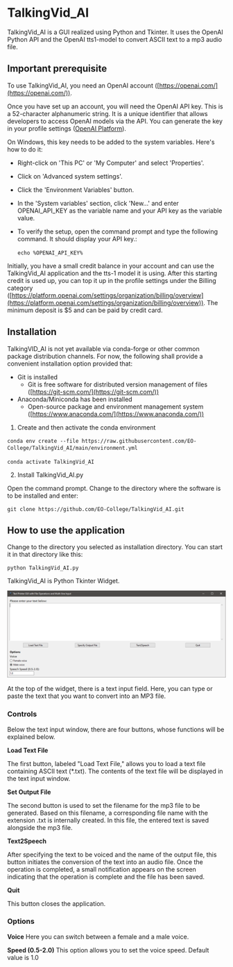 # TalkingVid_AI

TalkingVid_AI is a GUI realized using Python and Tkinter. It uses the OpenAI Python API and the OpenAI tts1-model to convert ASCII text to a mp3 audio file.

## Important prerequisite

To use TalkingVid_AI, you need an OpenAI account ([https://openai.com/](https://openai.com/)).

Once you have set up an account, you will need the OpenAI API key. This is a 52-character alphanumeric string. It is a unique identifier that allows developers to access OpenAI models via the API. You can generate the key in your profile settings ([OpenAI Platform](https://platform.openai.com/api-keys)).

On Windows, this key needs to be added to the system variables. Here's how to do it:

- Right-click on 'This PC' or 'My Computer' and select 'Properties'.

- Click on 'Advanced system settings'.

- Click the 'Environment Variables' button.

- In the 'System variables' section, click 'New...' and enter OPENAI_API_KEY as the variable name and your API key as the variable value.

- To verify the setup, open the command prompt and type the following command. It should display your API key.:

    `echo %OPENAI_API_KEY%`

    
Initially, you have a small credit balance in your account and can use the TalkingVid_AI application and the tts-1 model it is using. After this starting credit is used up, you can top it up in the profile settings under the Billing category ([https://platform.openai.com/settings/organization/billing/overview](https://platform.openai.com/settings/organization/billing/overview)). The minimum deposit is $5 and can be paid by credit card.

## Installation

TalkingVID_AI is not yet available via conda-forge or other common package distribution channels. For now, the following shall provide a convenient installation option provided that:
- Git is installed 
    - Git is free software for distributed version management of files ([https://git-scm.com/](https://git-scm.com/))
- Anaconda/Miniconda has been installed
    - Open-source package and environment management system 
    ([https://www.anaconda.com/](https://www.anaconda.com/))

1. Create and then activate the conda environment

```
conda env create --file https://raw.githubusercontent.com/EO-College/TalkingVid_AI/main/environment.yml

conda activate TalkingVid_AI
```
2. Install TalkingVid_AI.py

Open the command prompt. Change to the directory where the software is to be installed and enter:

```
git clone https://github.com/EO-College/TalkingVid_AI.git
```

## How to use the application

Change to the directory you selected as installation directory. You can start it in that directory like this: 

```
python TalkingVid_AI.py
```

TalkingVid_AI is Python Tkinter Widget.

![alt text](figures/widget.png)
 
 
At the top of the widget, there is a text input field. Here, you can type or paste the text that you want to convert into an MP3 file.

### Controls

Below the text input window, there are four buttons, whose functions will be explained below.

**Load Text File**

The first button, labeled "Load Text File," allows you to load a text file containing ASCII text (*.txt). The contents of the text file will be displayed in the text input window.

**Set Output File**

The second button is used to set the filename for the mp3 file to be generated. Based on this filename, a corresponding file name with the extension .txt is internally created. In this file, the entered text is saved alongside the mp3 file.

**Text2Speech**

After specifying the text to be voiced and the name of the output file, this button initiates the conversion of the text into an audio file. Once the operation is completed, a small notification appears on the screen indicating that the operation is complete and the file has been saved.

**Quit**

This button closes the application.

### Options

**Voice**
Here you can switch between a female and a male voice.

**Speed (0.5-2.0)**
This option allows you to set the voice speed. Default value is 1.0



